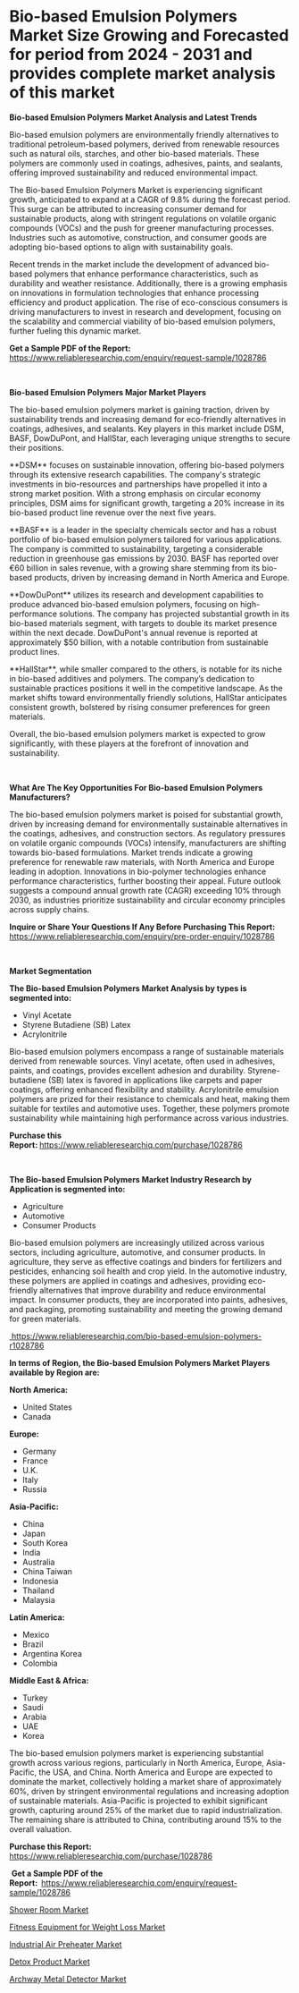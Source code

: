 <p><h1>Bio-based Emulsion Polymers Market Size Growing and Forecasted for period from 2024 - 2031 and provides complete market analysis of this market</h1></p><p><strong>Bio-based Emulsion Polymers Market Analysis and Latest Trends</strong></p>
<p><p>Bio-based emulsion polymers are environmentally friendly alternatives to traditional petroleum-based polymers, derived from renewable resources such as natural oils, starches, and other bio-based materials. These polymers are commonly used in coatings, adhesives, paints, and sealants, offering improved sustainability and reduced environmental impact.</p><p>The Bio-based Emulsion Polymers Market is experiencing significant growth, anticipated to expand at a CAGR of 9.8% during the forecast period. This surge can be attributed to increasing consumer demand for sustainable products, along with stringent regulations on volatile organic compounds (VOCs) and the push for greener manufacturing processes. Industries such as automotive, construction, and consumer goods are adopting bio-based options to align with sustainability goals.</p><p>Recent trends in the market include the development of advanced bio-based polymers that enhance performance characteristics, such as durability and weather resistance. Additionally, there is a growing emphasis on innovations in formulation technologies that enhance processing efficiency and product application. The rise of eco-conscious consumers is driving manufacturers to invest in research and development, focusing on the scalability and commercial viability of bio-based emulsion polymers, further fueling this dynamic market.</p></p>
<p><strong>Get a Sample PDF of the Report:&nbsp;</strong> <a href="https://www.reliableresearchiq.com/enquiry/request-sample/1028786">https://www.reliableresearchiq.com/enquiry/request-sample/1028786</a></p>
<p>&nbsp;</p>
<p><strong>Bio-based Emulsion Polymers Major Market Players</strong></p>
<p><p>The bio-based emulsion polymers market is gaining traction, driven by sustainability trends and increasing demand for eco-friendly alternatives in coatings, adhesives, and sealants. Key players in this market include DSM, BASF, DowDuPont, and HallStar, each leveraging unique strengths to secure their positions.</p><p>**DSM** focuses on sustainable innovation, offering bio-based polymers through its extensive research capabilities. The company's strategic investments in bio-resources and partnerships have propelled it into a strong market position. With a strong emphasis on circular economy principles, DSM aims for significant growth, targeting a 20% increase in its bio-based product line revenue over the next five years.</p><p>**BASF** is a leader in the specialty chemicals sector and has a robust portfolio of bio-based emulsion polymers tailored for various applications. The company is committed to sustainability, targeting a considerable reduction in greenhouse gas emissions by 2030. BASF has reported over €60 billion in sales revenue, with a growing share stemming from its bio-based products, driven by increasing demand in North America and Europe.</p><p>**DowDuPont** utilizes its research and development capabilities to produce advanced bio-based emulsion polymers, focusing on high-performance solutions. The company has projected substantial growth in its bio-based materials segment, with targets to double its market presence within the next decade. DowDuPont's annual revenue is reported at approximately $50 billion, with a notable contribution from sustainable product lines.</p><p>**HallStar**, while smaller compared to the others, is notable for its niche in bio-based additives and polymers. The company’s dedication to sustainable practices positions it well in the competitive landscape. As the market shifts toward environmentally friendly solutions, HallStar anticipates consistent growth, bolstered by rising consumer preferences for green materials.</p><p>Overall, the bio-based emulsion polymers market is expected to grow significantly, with these players at the forefront of innovation and sustainability.</p></p>
<p>&nbsp;</p>
<p><strong>What Are The Key Opportunities For Bio-based Emulsion Polymers Manufacturers?</strong></p>
<p><p>The bio-based emulsion polymers market is poised for substantial growth, driven by increasing demand for environmentally sustainable alternatives in the coatings, adhesives, and construction sectors. As regulatory pressures on volatile organic compounds (VOCs) intensify, manufacturers are shifting towards bio-based formulations. Market trends indicate a growing preference for renewable raw materials, with North America and Europe leading in adoption. Innovations in bio-polymer technologies enhance performance characteristics, further boosting their appeal. Future outlook suggests a compound annual growth rate (CAGR) exceeding 10% through 2030, as industries prioritize sustainability and circular economy principles across supply chains.</p></p>
<p><strong>Inquire or Share Your Questions If Any Before Purchasing This Report:</strong> <a href="https://www.reliableresearchiq.com/enquiry/pre-order-enquiry/1028786">https://www.reliableresearchiq.com/enquiry/pre-order-enquiry/1028786</a></p>
<p>&nbsp;</p>
<p><strong>Market Segmentation</strong></p>
<p><strong>The Bio-based Emulsion Polymers Market Analysis by types is segmented into:</strong></p>
<p><ul><li>Vinyl Acetate</li><li>Styrene Butadiene (SB) Latex</li><li>Acrylonitrile</li></ul></p>
<p><p>Bio-based emulsion polymers encompass a range of sustainable materials derived from renewable sources. Vinyl acetate, often used in adhesives, paints, and coatings, provides excellent adhesion and durability. Styrene-butadiene (SB) latex is favored in applications like carpets and paper coatings, offering enhanced flexibility and stability. Acrylonitrile emulsion polymers are prized for their resistance to chemicals and heat, making them suitable for textiles and automotive uses. Together, these polymers promote sustainability while maintaining high performance across various industries.</p></p>
<p><strong>Purchase this Report:&nbsp;</strong><a href="https://www.reliableresearchiq.com/purchase/1028786">https://www.reliableresearchiq.com/purchase/1028786</a></p>
<p>&nbsp;</p>
<p><strong>The Bio-based Emulsion Polymers Market Industry Research by Application is segmented into:</strong></p>
<p><ul><li>Agriculture</li><li>Automotive</li><li>Consumer Products</li></ul></p>
<p><p>Bio-based emulsion polymers are increasingly utilized across various sectors, including agriculture, automotive, and consumer products. In agriculture, they serve as effective coatings and binders for fertilizers and pesticides, enhancing soil health and crop yield. In the automotive industry, these polymers are applied in coatings and adhesives, providing eco-friendly alternatives that improve durability and reduce environmental impact. In consumer products, they are incorporated into paints, adhesives, and packaging, promoting sustainability and meeting the growing demand for green materials.</p></p>
<p><a href="https://www.reliableresearchiq.com/bio-based-emulsion-polymers-r1028786">&nbsp;https://www.reliableresearchiq.com/bio-based-emulsion-polymers-r1028786</a></p>
<p><strong>In terms of Region, the Bio-based Emulsion Polymers Market Players available by Region are:</strong></p>
<p>
    <p> <strong> North America: </strong>
        <ul>
            <li>United States</li>
            <li>Canada</li>
        </ul>
        </p> 
    <p> <strong> Europe: </strong>
        <ul>
            <li>Germany</li>
            <li>France</li>
            <li>U.K.</li>
            <li>Italy</li>
            <li>Russia</li>
        </ul>
        </p> 
    <p> <strong> Asia-Pacific: </strong>
        <ul>
            <li>China</li>
            <li>Japan</li>
            <li>South Korea</li>
            <li>India</li>
            <li>Australia</li>
            <li>China Taiwan</li>
            <li>Indonesia</li>
            <li>Thailand</li>
            <li>Malaysia</li>
        </ul>
        </p> 
    <p> <strong> Latin America: </strong>
        <ul>
            <li>Mexico</li>
            <li>Brazil</li>
            <li>Argentina Korea</li>
            <li>Colombia</li>
        </ul>
        </p> 
    <p> <strong> Middle East & Africa: </strong>
        <ul>
            <li>Turkey</li>
            <li>Saudi</li>
            <li>Arabia</li>
            <li>UAE</li>
            <li>Korea</li>
        </ul>
    </p>
    </p>
<p><p>The bio-based emulsion polymers market is experiencing substantial growth across various regions, particularly in North America, Europe, Asia-Pacific, the USA, and China. North America and Europe are expected to dominate the market, collectively holding a market share of approximately 60%, driven by stringent environmental regulations and increasing adoption of sustainable materials. Asia-Pacific is projected to exhibit significant growth, capturing around 25% of the market due to rapid industrialization. The remaining share is attributed to China, contributing around 15% to the overall valuation.</p></p>
<p><strong>Purchase this Report: </strong><a href="https://www.reliableresearchiq.com/purchase/1028786">https://www.reliableresearchiq.com/purchase/1028786</a></p>
<p>&nbsp;<strong>Get a Sample PDF of the Report:&nbsp;&nbsp;</strong><a href="https://www.reliableresearchiq.com/enquiry/request-sample/1028786">https://www.reliableresearchiq.com/enquiry/request-sample/1028786</a></p>
<p><strong></strong></p>
<p><p><a href="https://www.linkedin.com/pulse/shower-room-market-size-share-trends-analysis-report-product-jhfbe?trackingId=RLI63M5zTeyLeWI7McRsyQ%3D%3D">Shower Room Market</a></p><p><a href="https://www.linkedin.com/pulse/fitness-equipment-weight-loss-market-segmentation-geographical-tqrdc?trackingId=r5mLm4JfT%2BabD8ma3fZLRQ%3D%3D">Fitness Equipment for Weight Loss Market</a></p><p><a href="https://www.linkedin.com/pulse/industrial-air-preheater-market-global-regional-analysis-dqmvc?trackingId=IFWUjhrDTkmdT0s5tzLJbA%3D%3D">Industrial Air Preheater Market</a></p><p><a href="https://www.linkedin.com/pulse/deep-dive-detox-product-market-itstrends-segmentation-competitive-4k9ke?trackingId=%2FFhjMnpFRum%2BQb1b3Ob1pA%3D%3D">Detox Product Market</a></p><p><a href="https://www.linkedin.com/pulse/archway-metal-detector-market-size-growing-cagr-148-report-snmlc?trackingId=yebvBKXKSh%2BbWCLEV5tBcQ%3D%3D">Archway Metal Detector Market</a></p></p>